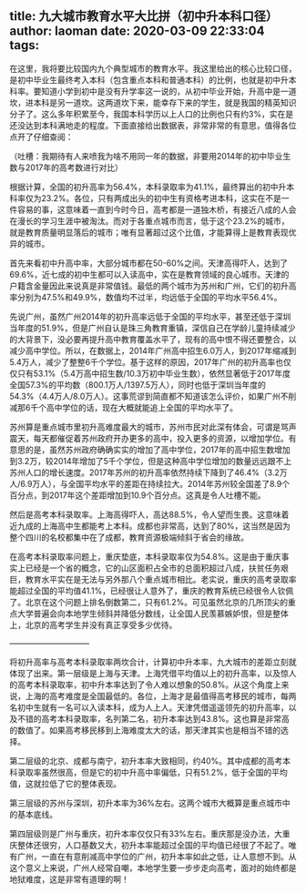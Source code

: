 title: 九大城市教育水平大比拼（初中升本科口径）
author: laoman
date: 2020-03-09 22:33:04
tags:
---
在这里，我将要比较国内九个典型城市的教育水平。我这里给出的核心比较口径，是初中毕业生最终考入本科（包含重点本科和普通本科）的比例，也就是初中升本科率。要知道小学到初中是没有升学率这一说的，从初中毕业开始，升高中是一道坎，进本科是另一道坎。这两道坎下来，能幸存下来的学生，就是我国的精英知识分子了。这么多年积累至今，我国本科学历以上人口的比例也只有约3%，实在是还没达到本科满地走的程度。下面直接给出数据表，非常非常的有意思，值得各位点开了仔细查阅：
<!-- more-->





（吐槽：我期待有人来喷我为啥不用同一年的数据，非要用2014年的初中毕业生数与2017年的高考数进行对比）



根据计算，全国的初升高率为56.4%，本科录取率为41.1%，最终算出的初中升本科率仅为23.2%。各位，只有两成出头的初中生有资格考进本科，这实在不是一件容易的事，这意味着一直到今时今日，高考都是一道独木桥，有接近八成的人会在漫长的学习生涯中被淘汰。而对于各重点城市而言，低于这个23.2%的城市，就是教育质量明显落后的城市；唯有显著超过这个比值，才能算得上是教育表现优异的城市。



首先来看初中升高中率，大部分城市都在50-60%之间。天津高得吓人，达到了69.6%，近七成的初中生都可以入读高中，实在是教育领域的良心城市。天津的户籍含金量因此来说真是非常值钱。最低的两个城市为苏州和广州，它们的初升高率分别为47.5%和49.9%，数值均不过半，均远低于全国的平均水平56.4%。



先说广州，虽然广州2014年的初升高率远低于全国的平均水平，甚至还低于深圳当年度的51.9%，但是广州自认是珠三角教育重镇，深信自己在学龄儿童持续减少的大背景下，没必要再提升高中教育覆盖水平了，现有的高中恨不得还要整合，以减少高中学位。所以，在数据上，2014年广州高中招生6.0万人，到2017年缩减到5.4万人，减少了整整6千个学位。基于这样的原因，2017年广州的初升高率也仅仅只有53.1%（5.4万高中招生数/10.3万初中毕业生数），依然显著低于2017年度全国57.3%的平均数（800.1万人/1397.5万人），同时也低于深圳当年度的54.3%（4.4万人/8.0万人）。这事荒谬到简直都不知道该怎么评价，如果广州不削减那6千个高中学位的话，现在大概就能追上全国的平均水平了。



苏州算是重点城市里初升高难度最大的城市，苏州市民对此深有体会，可谓是骂声震天，每天都催促着苏州政府开办更多的高中，投入更多的资源，以增加学位。有意思的是，虽然苏州政府确确实实的增加了高中学位，2017年的高中招生数增加到3.2万，较2014年增加了5千个学位，但是这种高中学位增加的数量远远跟不上苏州人口的增长速度。2017年苏州的初升高率依然持续下降到了46.4%（3.2万人/6.9万人），与全国平均水平的差距在持续拉大。2014年苏州较全国差了8.9个百分点，到2017年这个差距增加到10.9个百分点。这真是令人吐槽不能。



然后是高考本科录取率。上海高得吓人，高达88.5%，令人望而生畏。这意味着近九成的上海高中生都能考上本科。成都也非常高，达到了80%，这当然是因为整个四川的名校都集中在了成都，教育资源极端倾斜于省会的缘故。



在高考本科录取率问题上，重庆垫底，本科录取率仅为54.8%。这是由于重庆事实上已经是一个省的概念，它的山区面积占全市的总面积超过八成，扶贫任务艰巨，教育水平实在是无法与另外那八个重点城市相比。老实说，重庆的高考录取率能超过全国的平均值41.1%，已经很让人意外了，重庆的教育系统已经很令人钦佩了。北京在这个问题上排名倒数第二，只有61.2%。可见虽然北京的几所顶尖的重点大学普遍会向本地学生倾斜并降低分数线，让全国人民羡慕嫉妒恨，但是整体上，北京的高考学生并没有真正享受多少优待。



——————————



将初升高率与高考本科录取率两坎合计，计算初中升本率，九大城市的差距立刻就体现了出来。第一层级是上海与天津。上海凭借平均值以上的初升高率，以及惊人的高考本科录取率，初中升本率达到了令人难以想象的50.8%。从这个角度上来说，上海的高考难度是全国最低的。各位，上海才是最值得高考移民的城市，每两名初中生就有一名可以入读本科，成为人上人。天津凭借遥遥领先的初升高率，以及不错的高考本科录取率，名列第二名，初升本率达到43.8%。这也算是非常高的数值了。如果高考移民移到上海难度太大的话，那天津其实也是相当不错的选择。



第二层级的北京、成都与南宁，初升本率大致相同，约40%。其中成都的高考本科录取率虽然很高，但是它的初中升高中率偏低，只有51.2%，低于全国的平均值，这就拉低了它的整体表现。



第三层级的苏州与深圳，初升本率为36%左右。这两个城市大概算是重点城市中的基本底线。



第四层级则是广州与重庆，初升本率仅仅只有33%左右。重庆那是没办法，大重庆整体还很穷，人口基数又大，初升本率能超过全国的平均值已经很了不起了。唯有广州，一直在有意削减高中学位的广州，初升本率如此之低，让人意想不到。从这个意义上来说，广州人经常自嘲，本地学生要一步步走向高考，面对的始终都是地狱难度，这是非常有道理的啊！
